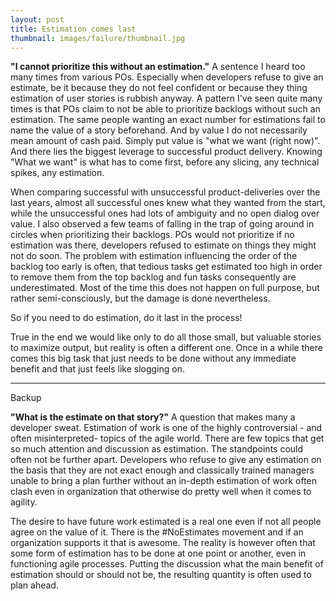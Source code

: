 ```yaml
---
layout: post
title: Estimation comes last
thumbnail: images/failure/thumbnail.jpg
---
```


**"I cannot prioritize this without an estimation."** A sentence I heard too many times from various POs. Especially when developers refuse to give an estimate, be it because they do not feel confident or because they thing estimation of user stories is rubbish anyway. 
A pattern I've seen quite many times is that POs claim to not be able to prioritize backlogs without such an estimation. The same people wanting an exact number for estimations fail to name the value of a story beforehand. And by value I do not necessarily mean amount of cash paid. Simply put value is "what we want (right now)". And there lies the biggest leverage to successful product delivery. Knowing "What we want" is what has to come first, before any slicing, any technical spikes, any estimation.

When comparing successful with unsuccessful product-deliveries over the last years, almost all successful ones knew what they wanted from the start, while the unsuccessful ones had lots of ambiguity and no open dialog over value. I also observed a few teams of falling in the trap of going around in circles when prioritizing their backlogs. POs would not prioritize if no estimation was there, developers refused to estimate on things they might not do soon. The problem with estimation influencing the order of the backlog too early is often, that tedious tasks get estimated too high in order to remove them from the top backlog and fun tasks consequently are underestimated. Most of the time this does not happen on full purpose, but rather semi-consciously, but the damage is done nevertheless.

So if you need to do estimation, do it last in the process!

True in the end we would like only to do all those small, but valuable stories to maximize output, but reality is often a different one. Once in a while there comes this big task that just needs to be done without any immediate benefit and that just feels like slogging on.

---
Backup

**"What is the estimate on that story?"** A question that makes many a developer sweat. Estimation of work is one of the highly controversial - and often misinterpreted- topics of the agile world. There are few topics that get so much attention and discussion as estimation. The standpoints could often not be further apart. Developers who refuse to give any estimation on the basis that they are not exact enough and classically trained managers unable to bring a plan further without an in-depth estimation of work often clash even in organization that otherwise do pretty well when it comes to agility.


The desire to have future work estimated is a real one even if not all people agree on the value of it. There is the #NoEstimates movement and if an organization supports it that is awesome. The reality is however often that some form of estimation has to be done at one point or another, even in functioning agile processes. Putting the discussion what the main benefit of estimation should or should not be, the resulting quantity is often used to plan ahead.